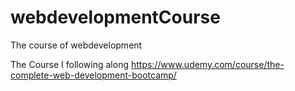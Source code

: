 # webdevelopmentCourse
The course of webdevelopment

The Course I following along
https://www.udemy.com/course/the-complete-web-development-bootcamp/
